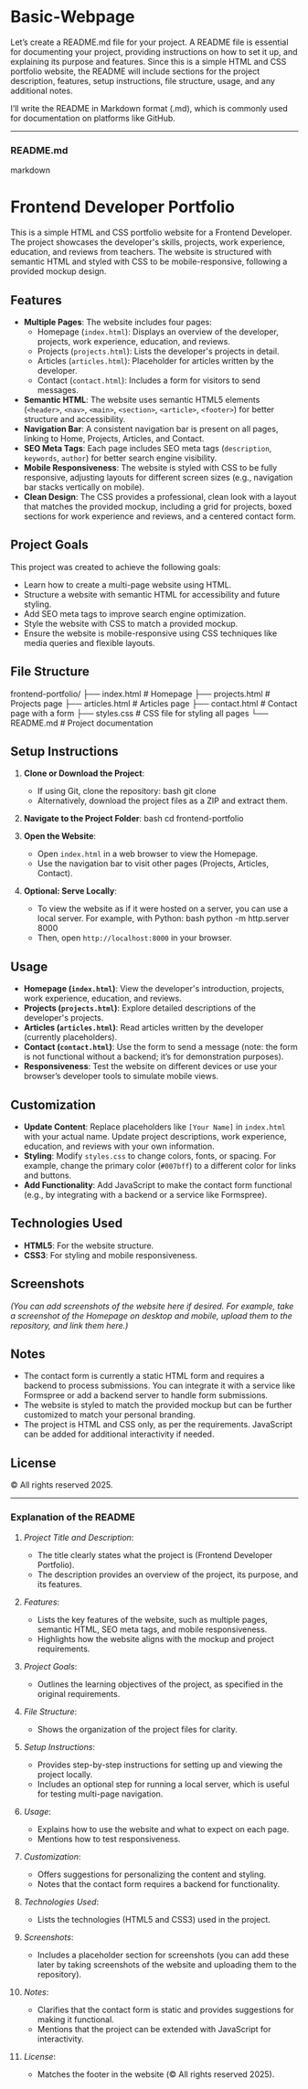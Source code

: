 # Basic-Webpage

Let’s create a README.md file for your project. A README file is essential for documenting your project, providing instructions on how to set it up, and explaining its purpose and features. Since this is a simple HTML and CSS portfolio website, the README will include sections for the project description, features, setup instructions, file structure, usage, and any additional notes.

I’ll write the README in Markdown format (.md), which is commonly used for documentation on platforms like GitHub.

---

### README.md

markdown

# Frontend Developer Portfolio

This is a simple HTML and CSS portfolio website for a Frontend Developer. The project showcases the developer's skills, projects, work experience, education, and reviews from teachers. The website is structured with semantic HTML and styled with CSS to be mobile-responsive, following a provided mockup design.

## Features

- **Multiple Pages**: The website includes four pages:
  - Homepage (`index.html`): Displays an overview of the developer, projects, work experience, education, and reviews.
  - Projects (`projects.html`): Lists the developer's projects in detail.
  - Articles (`articles.html`): Placeholder for articles written by the developer.
  - Contact (`contact.html`): Includes a form for visitors to send messages.
- **Semantic HTML**: The website uses semantic HTML5 elements (`<header>`, `<nav>`, `<main>`, `<section>`, `<article>`, `<footer>`) for better structure and accessibility.
- **Navigation Bar**: A consistent navigation bar is present on all pages, linking to Home, Projects, Articles, and Contact.
- **SEO Meta Tags**: Each page includes SEO meta tags (`description`, `keywords`, `author`) for better search engine visibility.
- **Mobile Responsiveness**: The website is styled with CSS to be fully responsive, adjusting layouts for different screen sizes (e.g., navigation bar stacks vertically on mobile).
- **Clean Design**: The CSS provides a professional, clean look with a layout that matches the provided mockup, including a grid for projects, boxed sections for work experience and reviews, and a centered contact form.

## Project Goals

This project was created to achieve the following goals:

- Learn how to create a multi-page website using HTML.
- Structure a website with semantic HTML for accessibility and future styling.
- Add SEO meta tags to improve search engine optimization.
- Style the website with CSS to match a provided mockup.
- Ensure the website is mobile-responsive using CSS techniques like media queries and flexible layouts.

## File Structure

frontend-portfolio/
├── index.html # Homepage
├── projects.html # Projects page
├── articles.html # Articles page
├── contact.html # Contact page with a form
├── styles.css # CSS file for styling all pages
└── README.md # Project documentation

## Setup Instructions

1. **Clone or Download the Project**:

   - If using Git, clone the repository:
     bash
     git clone <repository-url>
   - Alternatively, download the project files as a ZIP and extract them.

2. **Navigate to the Project Folder**:
   bash
   cd frontend-portfolio

3. **Open the Website**:

   - Open `index.html` in a web browser to view the Homepage.
   - Use the navigation bar to visit other pages (Projects, Articles, Contact).

4. **Optional: Serve Locally**:
   - To view the website as if it were hosted on a server, you can use a local server. For example, with Python:
     bash
     python -m http.server 8000
   - Then, open `http://localhost:8000` in your browser.

## Usage

- **Homepage (`index.html`)**: View the developer's introduction, projects, work experience, education, and reviews.
- **Projects (`projects.html`)**: Explore detailed descriptions of the developer's projects.
- **Articles (`articles.html`)**: Read articles written by the developer (currently placeholders).
- **Contact (`contact.html`)**: Use the form to send a message (note: the form is not functional without a backend; it’s for demonstration purposes).
- **Responsiveness**: Test the website on different devices or use your browser’s developer tools to simulate mobile views.

## Customization

- **Update Content**: Replace placeholders like `[Your Name]` in `index.html` with your actual name. Update project descriptions, work experience, education, and reviews with your own information.
- **Styling**: Modify `styles.css` to change colors, fonts, or spacing. For example, change the primary color (`#007bff`) to a different color for links and buttons.
- **Add Functionality**: Add JavaScript to make the contact form functional (e.g., by integrating with a backend or a service like Formspree).

## Technologies Used

- **HTML5**: For the website structure.
- **CSS3**: For styling and mobile responsiveness.

## Screenshots

_(You can add screenshots of the website here if desired. For example, take a screenshot of the Homepage on desktop and mobile, upload them to the repository, and link them here.)_

## Notes

- The contact form is currently a static HTML form and requires a backend to process submissions. You can integrate it with a service like Formspree or add a backend server to handle form submissions.
- The website is styled to match the provided mockup but can be further customized to match your personal branding.
- The project is HTML and CSS only, as per the requirements. JavaScript can be added for additional interactivity if needed.

## License

© All rights reserved 2025.

---

### Explanation of the README

1. _Project Title and Description_:

   - The title clearly states what the project is (Frontend Developer Portfolio).
   - The description provides an overview of the project, its purpose, and its features.

2. _Features_:

   - Lists the key features of the website, such as multiple pages, semantic HTML, SEO meta tags, and mobile responsiveness.
   - Highlights how the website aligns with the mockup and project requirements.

3. _Project Goals_:

   - Outlines the learning objectives of the project, as specified in the original requirements.

4. _File Structure_:

   - Shows the organization of the project files for clarity.

5. _Setup Instructions_:

   - Provides step-by-step instructions for setting up and viewing the project locally.
   - Includes an optional step for running a local server, which is useful for testing multi-page navigation.

6. _Usage_:

   - Explains how to use the website and what to expect on each page.
   - Mentions how to test responsiveness.

7. _Customization_:

   - Offers suggestions for personalizing the content and styling.
   - Notes that the contact form requires a backend for functionality.

8. _Technologies Used_:

   - Lists the technologies (HTML5 and CSS3) used in the project.

9. _Screenshots_:

   - Includes a placeholder section for screenshots (you can add these later by taking screenshots of the website and uploading them to the repository).

10. _Notes_:

    - Clarifies that the contact form is static and provides suggestions for making it functional.
    - Mentions that the project can be extended with JavaScript for interactivity.

11. _License_:
    - Matches the footer in the website (© All rights reserved 2025).
